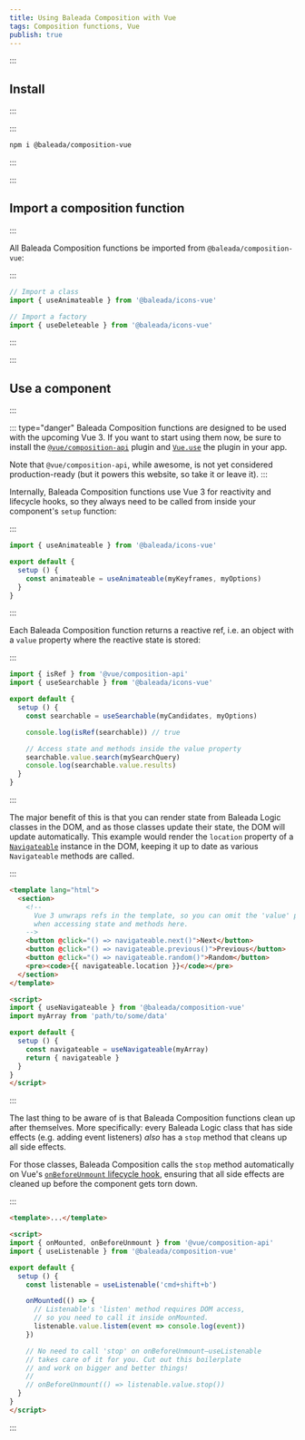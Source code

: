 ```yaml
---
title: Using Baleada Composition with Vue
tags: Composition functions, Vue
publish: true
---
```



:::
## Install
:::

:::
```bash
npm i @baleada/composition-vue
```
:::


:::
## Import a composition function
:::

All Baleada Composition functions be imported from `@baleada/composition-vue`:

:::
```js
// Import a class
import { useAnimateable } from '@baleada/icons-vue'

// Import a factory
import { useDeleteable } from '@baleada/icons-vue'
```
:::


:::
## Use a component
:::

::: type="danger"
Baleada Composition functions are designed to be used with the upcoming Vue 3. If you want to start using them now, be sure to install the [`@vue/composition-api`](https://github.com/vuejs/composition-api) plugin and [`Vue.use`](https://github.com/vuejs/composition-api#usage) the plugin in your app.

Note that `@vue/composition-api`, while awesome, is not yet considered production-ready (but it powers this website, so take it or leave it).
:::


Internally, Baleada Composition functions use Vue 3 for reactivity and lifecycle hooks, so they always need to be called from inside your component's `setup` function:

:::
```js
import { useAnimateable } from '@baleada/icons-vue'

export default {
  setup () {
    const animateable = useAnimateable(myKeyframes, myOptions)
  }
}
```
:::

Each Baleada Composition function returns a reactive ref, i.e. an object with a `value` property where the reactive state is stored:

:::
```js
import { isRef } from '@vue/composition-api'
import { useSearchable } from '@baleada/icons-vue'

export default {
  setup () {
    const searchable = useSearchable(myCandidates, myOptions)

    console.log(isRef(searchable)) // true

    // Access state and methods inside the value property
    searchable.value.search(mySearchQuery) 
    console.log(searchable.value.results)
  }
}
```
:::

The major benefit of this is that you can render state from Baleada Logic classes in the DOM, and as those classes update their state, the DOM will update automatically. This example would render the `location` property of a [`Navigateable`](/docs/logic/classes/navigateable) instance in the DOM, keeping it up to date as various `Navigateable` methods are called.

:::
```html
<template lang="html">
  <section>
    <!-- 
      Vue 3 unwraps refs in the template, so you can omit the 'value' property 
      when accessing state and methods here.
    -->
    <button @click="() => navigateable.next()">Next</button>
    <button @click="() => navigateable.previous()">Previous</button>
    <button @click="() => navigateable.random()">Random</button>
    <pre><code>{{ navigateable.location }}</code></pre>
  </section>
</template>

<script>
import { useNavigateable } from '@baleada/composition-vue'
import myArray from 'path/to/some/data'

export default {
  setup () {
    const navigateable = useNavigateable(myArray)
    return { navigateable }
  }
}
</script>
```
:::

The last thing to be aware of is that Baleada Composition functions clean up after themselves. More specifically: every Baleada Logic class that has side effects (e.g. adding event listeners) _also_ has a `stop` method that cleans up all side effects.

For those classes, Baleada Composition calls the `stop` method automatically on Vue's [`onBeforeUnmount` lifecycle hook](https://vue-composition-api-rfc.netlify.com/api.html#lifecycle-hooks), ensuring that all side effects are cleaned up before the component gets torn down.

:::
```html
<template>...</template>

<script>
import { onMounted, onBeforeUnmount } from '@vue/composition-api'
import { useListenable } from '@baleada/composition-vue'

export default {
  setup () {
    const listenable = useListenable('cmd+shift+b')

    onMounted(() => {
      // Listenable's 'listen' method requires DOM access,
      // so you need to call it inside onMounted.
      listenable.value.listem(event => console.log(event))
    })

    // No need to call 'stop' on onBeforeUnmount—useListenable
    // takes care of it for you. Cut out this boilerplate
    // and work on bigger and better things!
    //
    // onBeforeUnmount(() => listenable.value.stop())
  }
}
</script>
```
:::
